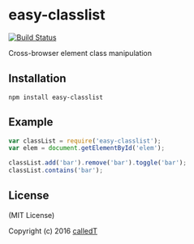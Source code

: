 # easy-classlist
[![Build Status](https://secure.travis-ci.org/calledt/easy-classlist.png?branch=master)](http://travis-ci.org/calledt/easy-classlist)

Cross-browser element class manipulation

## Installation

```
npm install easy-classlist
```

## Example

```js
var classList = require('easy-classlist');
var elem = document.getElementById('elem');

classList.add('bar').remove('bar').toggle('bar');
classList.contains('bar');
```

## License

(MIT License)

Copyright (c) 2016 [calledT](//calledt.com)
